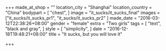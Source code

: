 +++
made_at_shop = ""
location_city = "Shanghai"
location_country = "China"
bodypart = [
  "chest",
]
image = "it_sucks/it_sucks_final"
images = ["it_sucks/it_sucks_pr1", "it_sucks/it_sucks_pr2"
]
made_date = "2016-03-12T22:38:26+08:00"
gender = "female"
extra = "Two girls"
tags = [
  "text",
  "black and gray",
]
style = [
  "simplicity",
]
date = "2016-12-18T19:48:21+08:00"
title = "It sucks, but you will love it"

+++
